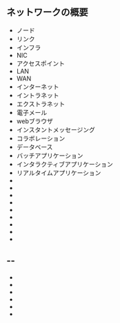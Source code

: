 ## ネットワークの概要
- ノード
- リンク
- インフラ
- NIC
- アクセスポイント
- LAN
- WAN
- インターネット
- イントラネット
- エクストラネット
- 電子メール
- webブラウザ
- インスタントメッセージング
- コラボレーション
- データベース
- バッチアプリケーション
- インタラクティブアプリケーション
- リアルタイムアプリケーション
- 
-
-
-
-
-
-
-
-

--
-
-
-

-
-
-
-
